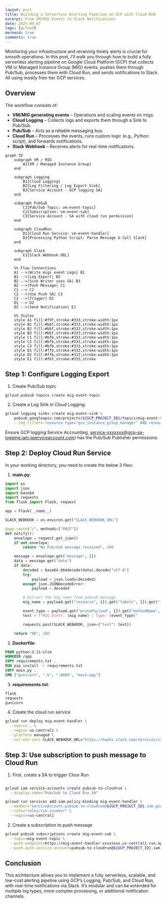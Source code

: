 ```yaml
---
layout: post
title: Building a Serverless Alerting Pipeline on GCP with Cloud RUN 
excerpt: From VM/MIG Events to Slack Notifications
date: 2025-09-07
tags: [gcloud]
mermaid: true
comments: true
---
```


Monitoring your infrastructure and receiving timely alerts is crucial for smooth operations. In this post, I’ll walk you through how to build a fully serverless alerting pipeline on Google Cloud Platform (GCP) that collects VM or Managed Instance Group (MIG) events, pushes them through Pub/Sub, processes them with Cloud Run, and sends notifications to Slack. All using mostly free-tier GCP services.

## Overview

The workflow consists of:

- **VM/MIG generating events** – Operations and scaling events on migs.
- **Cloud Logging** – Collects logs and exports them through a Sink to Pub/Sub.
- **Pub/Sub** – Acts as a reliable messaging bus.
- **Cloud Run** – Processes the events, runs custom logic (e.g., Python script), and forwards notifications.
- **Slack Webhook**  – Receives alerts for real-time notifications.

```mermaid
graph TD
    subgraph VM / MIG
        A1[VM / Managed Instance Group]
    end

    subgraph Logging
        B1[Cloud Logging]
        B2[Log Filtering / Log Export Sink]
        B3[Service Account - GCP logging SA]
    end

    subgraph PubSub
        C1[Pub/Sub Topic: vm-event-topic]
        C2[Subscription: vm-event-sub]
        C3[Service Account - SA with cloud run permission]
    end

    subgraph CloudRun
        D1[Cloud Run Service: vm-event-handler]
        D2[Processing Python Script: Parse Message & Call Slack]
    end

    subgraph Slack
        E1[Slack Webhook URL]
    end

    %% Flow Connections
    A1 -->|Write migs event Logs| B1
    B1 -->|Log Export| B2
    B2 -->|Sink Writer uses SA| B3
    B2 -->|Push Message| C1
    C1 --> C2
    C2 -->|Use Push SA| C3
    C2 -->|Trigger| D1
    D1 --> D2
    D2 -->|Send Notification| E1

    %% Styles
    style A1 fill:#f9f,stroke:#333,stroke-width:1px
    style B1 fill:#bbf,stroke:#333,stroke-width:1px
    style B2 fill:#bbf,stroke:#333,stroke-width:1px
    style B3 fill:#bbf,stroke:#333,stroke-width:1px
    style C1 fill:#bfb,stroke:#333,stroke-width:1px
    style C2 fill:#bfb,stroke:#333,stroke-width:1px
    style C3 fill:#bfb,stroke:#333,stroke-width:1px
    style D1 fill:#ffb,stroke:#333,stroke-width:1px
    style D2 fill:#ffb,stroke:#333,stroke-width:1px
    style E1 fill:#fbf,stroke:#333,stroke
```

## Step 1: Configure Logging Export

1. Create Pub/Sub topic

```bash
gcloud pubsub topics create mig-event-topic
```

2. Create a Log Sink in Cloud Logging:

```bash
gcloud logging sinks create mig-event-sink \
    pubsub.googleapis.com/projects/${GCP_PROJECT_ID}/topics/mig-event-topic \
    --log-filter='resource.type="gce_instance_group_manager" AND resource.labels.instance_group_manager_name="nat-gateway-mig"'
```

Ensure GCP logging Service Account(eg, service-xxxxxxx@gcp-sa-logging.iam.gserviceaccount.com) has the Pub/Sub Publisher permissions.

## Step 2: Deploy Cloud Run Service

In your working directory, you need to create the below 3 files:

1. **main.py**:

```python
import os
import json
import base64
import requests
from flask import Flask, request

app = Flask(__name__)

SLACK_WEBHOOK = os.environ.get("SLACK_WEBHOOK_URL")

@app.route("/", methods=["POST"])
def notify():
    envelope = request.get_json()
    if not envelope:
        return "No Pub/Sub message received", 400

    message = envelope.get("message", {})
    data = message.get("data")
    if data:
        decoded = base64.b64decode(data).decode("utf-8")
        try:
            payload = json.loads(decoded)
        except json.JSONDecodeError:
            payload = decoded

        # Extract the mig name from pubsub message
        mig_name = payload.get("resource", {}).get("labels", {}).get("instance_group_manager", "")

        event_type = payload.get("protoPayload", {}).get("methodName", "Unknown Event")
        text = f"MIG Event: {mig_name} | Type: {event_type}"

        requests.post(SLACK_WEBHOOK, json={"text": text})

    return "OK", 200
```

2. **Dockerfile**:

```Dockerfile
FROM python:3.11-slim
WORKDIR /app
COPY requirements.txt .
RUN pip install -r requirements.txt
COPY main.py .
CMD ["gunicorn", "-b", ":8080", "main:app"]
```

3. **requirements.txt**:

```txt
flask
requests
gunicorn
```

4. Create the cloud run service

```bash
gcloud run deploy mig-event-handler \
  --source . \
  --region us-central1 \
  --platform managed \
  --set-env-vars SLACK_WEBHOOK_URL="https://hooks.slack.com/services/xxxxxx/xxxxxxx"
```

## Step 3: Use subscription to push message to Cloud Run

1. First, create a SA to trigger Clour Run

```bash

gcloud iam service-accounts create pubsub-to-cloudrun \
  --display-name="Pub/Sub to Cloud Run SA"

gcloud run services add-iam-policy-binding mig-event-handler \
  --member="serviceAccount:pubsub-to-cloudrun@${GCP_PROJECT_ID}.iam.gserviceaccount.com" \
  --role="roles/run.invoker" \
  --region=us-central1
```

2. Create a subscription to push message

```bash
gcloud pubsub subscriptions create mig-event-sub \
  --topic=mig-event-topic \
  --push-endpoint=https://mig-event-handler-xxxxxxxx.us-central1.run.app/ \
  --push-auth-service-account=pubsub-to-cloudrun@${GCP_PROJECT_ID}.iam.gserviceaccount.com
```

## Conclusion

This architecture allows you to implement a fully serverless, scalable, and low-cost alerting pipeline using GCP’s Logging, Pub/Sub, and Cloud Run, with real-time notifications via Slack. It’s modular and can be extended for multiple log types, more complex processing, or additional notification channels.

